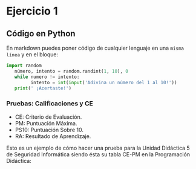 # Ejercicio 1

## Código en Python

En markdown puedes poner código de cualquier lenguaje en una `misma línea` y en el bloque:

```python 
import random
   número, intento = random.randint(1, 10), 0
   while numero != intento:
         intento = int(input('Adivina un número del 1 al 10!'))
   print(' ¡Acertaste!')
```
### Pruebas: Calificaciones y CE
 
 * CE: Criterio de Evaluación.
 * PM: Puntuación Máxima.
 * PS10: Puntuación Sobre 10.
 * RA: Resultado de Aprendizaje.

Esto es un ejemplo de cómo hacer una prueba para la Unidad Didáctica 5 de Seguridad Informática siendo ésta su tabla CE-PM en la Programación Didáctica:

